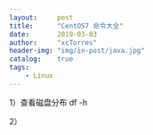 ```yaml
---
layout:     post
title:      "CentOS7 命令大全"
date:       2019-03-03
author:     "xcTorres"
header-img: "img/in-post/java.jpg"
catalog:    true
tags:
    - Linux
---
```


1）查看磁盘分布
df -h

2）


